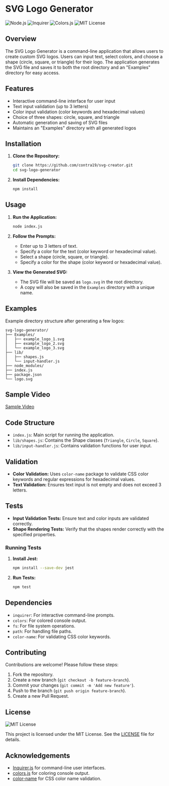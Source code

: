 # SVG Logo Generator

![Node.js](https://img.shields.io/badge/Node.js-339933?style=for-the-badge&logo=nodedotjs&logoColor=white)
![Inquirer](https://img.shields.io/badge/Inquirer.js-000000?style=for-the-badge&logo=javascript&logoColor=white)
![Colors.js](https://img.shields.io/badge/Colors.js-ff69b4?style=for-the-badge&logo=javascript&logoColor=white)
![MIT License](https://img.shields.io/badge/License-MIT-yellow?style=for-the-badge)

## Overview

The SVG Logo Generator is a command-line application that allows users to create custom SVG logos. Users can input text, select colors, and choose a shape (circle, square, or triangle) for their logo. The application generates the SVG file and saves it to both the root directory and an "Examples" directory for easy access.

## Features

- Interactive command-line interface for user input
- Text input validation (up to 3 letters)
- Color input validation (color keywords and hexadecimal values)
- Choice of three shapes: circle, square, and triangle
- Automatic generation and saving of SVG files
- Maintains an "Examples" directory with all generated logos

## Installation

1. **Clone the Repository:**
    ```bash
    git clone https://github.com/contra19/svg-creator.git
    cd svg-logo-generator
    ```

2. **Install Dependencies:**
    ```bash
    npm install
    ```

## Usage

1. **Run the Application:**
    ```bash
    node index.js
    ```

2. **Follow the Prompts:**
    - Enter up to 3 letters of text.
    - Specify a color for the text (color keyword or hexadecimal value).
    - Select a shape (circle, square, or triangle).
    - Specify a color for the shape (color keyword or hexadecimal value).

3. **View the Generated SVG:**
    - The SVG file will be saved as `logo.svg` in the root directory.
    - A copy will also be saved in the `Examples` directory with a unique name.

## Examples

Example directory structure after generating a few logos:

```
svg-logo-generator/
├── Examples/
│   ├── example_logo_1.svg
│   ├── example_logo_2.svg
│   └── example_logo_3.svg
├── lib/
│   ├── shapes.js
│   └── input-handler.js
├── node_modules/
├── index.js
├── package.json
└── logo.svg
```
## Sample Video
[Sample Video](https://drive.google.com/file/d/1X65RzqFbJDsSsT1LT0lRkGSwFbWThZvi/view?usp=drive_link)

## Code Structure

- `index.js`: Main script for running the application.
- `lib/shapes.js`: Contains the Shape classes (`Triangle`, `Circle`, `Square`).
- `lib/input-handler.js`: Contains validation functions for user input.

## Validation

- **Color Validation:** Uses `color-name` package to validate CSS color keywords and regular expressions for hexadecimal values.
- **Text Validation:** Ensures text input is not empty and does not exceed 3 letters.

## Tests

- **Input Validation Tests:** Ensure text and color inputs are validated correctly.
- **Shape Rendering Tests:** Verify that the shapes render correctly with the specified properties.

### Running Tests

1. **Install Jest:**
    ```bash
    npm install --save-dev jest
    ```

2. **Run Tests:**
    ```bash
    npm test
    ```

## Dependencies

- `inquirer`: For interactive command-line prompts.
- `colors`: For colored console output.
- `fs`: For file system operations.
- `path`: For handling file paths.
- `color-name`: For validating CSS color keywords.

## Contributing

Contributions are welcome! Please follow these steps:

1. Fork the repository.
2. Create a new branch (`git checkout -b feature-branch`).
3. Commit your changes (`git commit -m 'Add new feature'`).
4. Push to the branch (`git push origin feature-branch`).
5. Create a new Pull Request.

## License

![MIT License](https://img.shields.io/badge/License-MIT-yellow?style=for-the-badge)

This project is licensed under the MIT License. See the [LICENSE](LICENSE) file for details.

## Acknowledgements

- [Inquirer.js](https://github.com/SBoudrias/Inquirer.js/) for command-line user interfaces.
- [colors.js](https://github.com/Marak/colors.js) for coloring console output.
- [color-name](https://github.com/colorjs/color-name) for CSS color name validation.